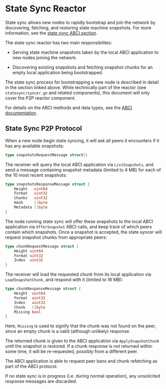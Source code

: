 # State Sync Reactor

State sync allows new nodes to rapidly bootstrap and join the network by discovering, fetching,
and restoring state machine snapshots. For more information, see the [state sync ABCI section](../abci/apps.md#state-sync).

The state sync reactor has two main responsibilites:

* Serving state machine snapshots taken by the local ABCI application to new nodes joining the 
  network.

* Discovering existing snapshots and fetching snapshot chunks for an empty local application
  being bootstrapped.

The state sync process for bootstrapping a new node is described in detail in the section linked
above. While technically part of the reactor (see `statesync/syncer.go` and related components), 
this document will only cover the P2P reactor component.

For details on the ABCI methods and data types, see the [ABCI documentation](../abci/abci.md).

## State Sync P2P Protocol

When a new node begin state syncing, it will ask all peers it encounters if it has any
available snapshots:

```go
type snapshotsRequestMessage struct{}
```

The receiver will query the local ABCI application via `ListSnapshots`, and send a message 
containing snapshot metadata (limited to 4 MB) for each of the 10 most recent snapshots:

```go
type snapshotsResponseMessage struct {
	Height   uint64
	Format   uint32
	Chunks   uint32
	Hash     []byte
	Metadata []byte
}
```

The node running state sync will offer these snapshots to the local ABCI application via
`OfferSnapshot` ABCI calls, and keep track of which peers contain which snapshots. Once a snapshot
is accepted, the state syncer will request snapshot chunks from appropriate peers:

```go
type chunkRequestMessage struct {
	Height uint64
	Format uint32
	Index  uint32
}
```

The receiver will load the requested chunk from its local application via `LoadSnapshotChunk`,
and respond with it (limited to 16 MB):

```go
type chunkResponseMessage struct {
	Height  uint64
	Format  uint32
	Index   uint32
	Chunk   []byte
	Missing bool
}
```

Here, `Missing` is used to signify that the chunk was not found on the peer, since an empty
chunk is a valid (although unlikely) response. 

The returned chunk is given to the ABCI application via `ApplySnapshotChunk` until the snapshot
is restored. If a chunk response is not returned within some time, it will be re-requested,
possibly from a different peer.

The ABCI application is able to request peer bans and chunk refetching as part of the ABCI protocol.

If no state sync is in progress (i.e. during normal operation), any unsolicited response messages 
are discarded.